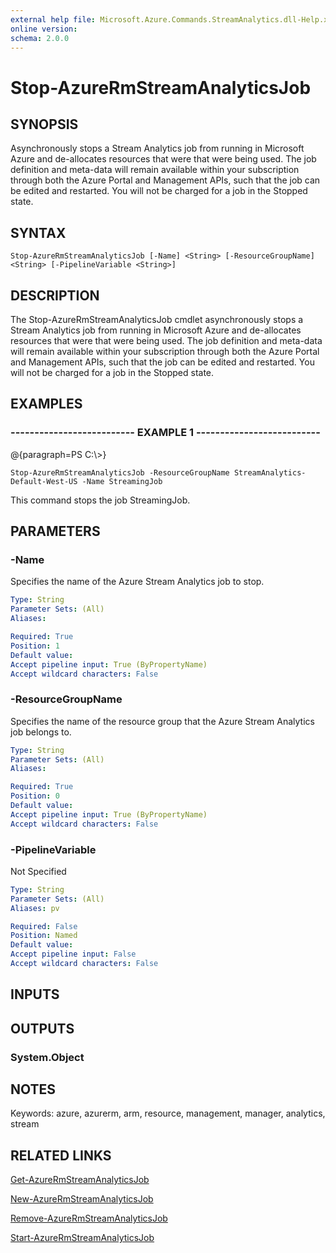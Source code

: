 ```yaml
---
external help file: Microsoft.Azure.Commands.StreamAnalytics.dll-Help.xml
online version: 
schema: 2.0.0
---
```


# Stop-AzureRmStreamAnalyticsJob
## SYNOPSIS
Asynchronously stops a Stream Analytics job from running in Microsoft Azure and de-allocates resources that were that were being used.
The job definition and meta-data will remain available within your subscription through both the Azure Portal and Management APIs, such that the job can be edited and restarted.
You will not be charged for a job in the Stopped state.

## SYNTAX

```
Stop-AzureRmStreamAnalyticsJob [-Name] <String> [-ResourceGroupName] <String> [-PipelineVariable <String>]
```

## DESCRIPTION
The Stop-AzureRmStreamAnalyticsJob cmdlet asynchronously stops a Stream Analytics job from running in Microsoft Azure and de-allocates resources that were that were being used.
The job definition and meta-data will remain available within your subscription through both the Azure Portal and Management APIs, such that the job can be edited and restarted.
You will not be charged for a job in the Stopped state.

## EXAMPLES

### --------------------------  EXAMPLE 1  --------------------------
@{paragraph=PS C:\\\>}

```
Stop-AzureRmStreamAnalyticsJob -ResourceGroupName StreamAnalytics-Default-West-US -Name StreamingJob
```

This command stops the job StreamingJob.

## PARAMETERS

### -Name
Specifies the name of the Azure Stream Analytics job to stop.

```yaml
Type: String
Parameter Sets: (All)
Aliases: 

Required: True
Position: 1
Default value: 
Accept pipeline input: True (ByPropertyName)
Accept wildcard characters: False
```

### -ResourceGroupName
Specifies the name of the resource group that the Azure Stream Analytics job belongs to.

```yaml
Type: String
Parameter Sets: (All)
Aliases: 

Required: True
Position: 0
Default value: 
Accept pipeline input: True (ByPropertyName)
Accept wildcard characters: False
```

### -PipelineVariable
Not Specified

```yaml
Type: String
Parameter Sets: (All)
Aliases: pv

Required: False
Position: Named
Default value: 
Accept pipeline input: False
Accept wildcard characters: False
```

## INPUTS

## OUTPUTS

### System.Object

## NOTES
Keywords: azure, azurerm, arm, resource, management, manager, analytics, stream

## RELATED LINKS

[Get-AzureRmStreamAnalyticsJob]()

[New-AzureRmStreamAnalyticsJob]()

[Remove-AzureRmStreamAnalyticsJob]()

[Start-AzureRmStreamAnalyticsJob]()

